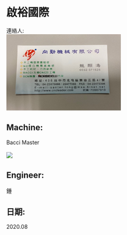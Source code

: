 # 啟裕國際
連絡人:
<br>
<img src="https://github.com/EcardJimmy/My-Github-Note/blob/master/Pictures/S__31924292.jpg" width="300" height="200">
</br>

## Machine:
Bacci Master
<br>
</br>
[![](http://img.youtube.com/vi/JxAMWT9Wgr0/0.jpg)](http://www.youtube.com/watch?v=JxAMWT9Wgr0 "")

## Engineer:
鍾

## 日期:
2020.08
